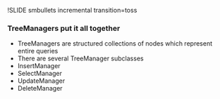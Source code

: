 !SLIDE smbullets incremental transition=toss
### TreeManagers put it all together ###

* TreeManagers are structured collections of nodes which represent entire queries
* There are several TreeManager subclasses
* InsertManager
* SelectManager
* UpdateManager
* DeleteManager


